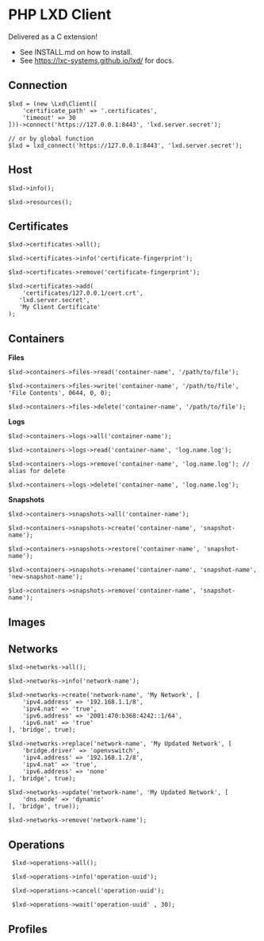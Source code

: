 # PHP LXD Client 

Delivered as a C extension!

 - See INSTALL.md on how to install.
 - See https://lxc-systems.github.io/lxd/ for docs.


 ## Connection

    $lxd = (new \Lxd\Client([
        'certificate_path' => '.certificates',
        'timeout' => 30
    ]))->connect('https://127.0.0.1:8443', 'lxd.server.secret');

    // or by global function
    $lxd = lxd_connect('https://127.0.0.1:8443', 'lxd.server.secret');


 ## Host

    $lxd->info();

    $lxd->resources();


 ## Certificates

    $lxd->certificates->all();

    $lxd->certificates->info('certificate-fingerprint');

    $lxd->certificates->remove('certificate-fingerprint');

    $lxd->certificates->add(
        'certificates/127.0.0.1/cert.crt',
	   'lxd.server.secret',
	   'My Client Certificate'
    );


 ## Containers

 **Files**

    $lxd->containers->files->read('container-name', '/path/to/file');

    $lxd->containers->files->write('container-name', '/path/to/file', 'File Contents', 0644, 0, 0);

    $lxd->containers->files->delete('container-name', '/path/to/file');


 **Logs**

    $lxd->containers->logs->all('container-name');

    $lxd->containers->logs->read('container-name', 'log.name.log');

    $lxd->containers->logs->remove('container-name', 'log.name.log'); // alias for delete

    $lxd->containers->logs->delete('container-name', 'log.name.log');


 **Snapshots**

    $lxd->containers->snapshots->all('container-name');

    $lxd->containers->snapshots->create('container-name', 'snapshot-name');

    $lxd->containers->snapshots->restore('container-name', 'snapshot-name');

    $lxd->containers->snapshots->rename('container-name', 'snapshot-name', 'new-snapshot-name');

    $lxd->containers->snapshots->remove('container-name', 'snapshot-name');


 ## Images


 ## Networks

    $lxd->networks->all();

    $lxd->networks->info('network-name');

    $lxd->networks->create('network-name', 'My Network', [
        'ipv4.address' => '192.168.1.1/8',
        'ipv4.nat' => 'true',
        'ipv6.address' => '2001:470:b368:4242::1/64',
        'ipv6.nat' => 'true'
    ], 'bridge', true);

    $lxd->networks->replace('network-name', 'My Updated Network', [
        'bridge.driver' => 'openvswitch',
        'ipv4.address' => '192.168.1.2/8',
        'ipv4.nat' => 'true',
        'ipv6.address' => 'none'
    ], 'bridge', true);

    $lxd->networks->update('network-name', 'My Updated Network', [
        'dns.mode' => 'dynamic'
    ], 'bridge', true));

    $lxd->networks->remove('network-name');


 ## Operations

     $lxd->operations->all();

     $lxd->operations->info('operation-uuid');

     $lxd->operations->cancel('operation-uuid');

     $lxd->operations->wait('operation-uuid' , 30);


 ## Profiles

